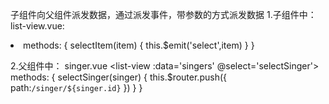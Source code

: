 子组件向父组件派发数据，通过派发事件，带参数的方式派发数据
1.子组件中：
list-view.vue:
<li v-for= " item in group.items " class='list-group-item' @click='selectItem(item)'>
methods: {
    selectItem(item) {
        this.$emit('select',item)
    }
}

2.父组件中：
singer.vue
<list-view :data='singers' @select='selectSinger'></list-view>
methods: {
    selectSinger(singer) {
        this.$router.push({
            path:`/singer/${singer.id}`
        })
    }
}